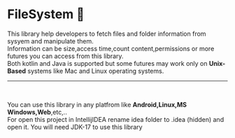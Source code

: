 # FileSystem 🦋

This library help developers to fetch files and folder information from sysyem and manipulate them.</br>
Information can be size,access time,count content,permissions or more futures you can access from this library.</br>
Both kotlin and Java is supported but some futures may work only on **Unix-Based** systems like Mac and Linux operating systems.

--------------
</br>

You can use this library in any platfrom like **Android,Linux,MS Windows,Web**,etc,..</br>
For open this project in IntellijIDEA rename idea folder to .idea (hidden) and open it.
You will need JDK-17 to use this library
